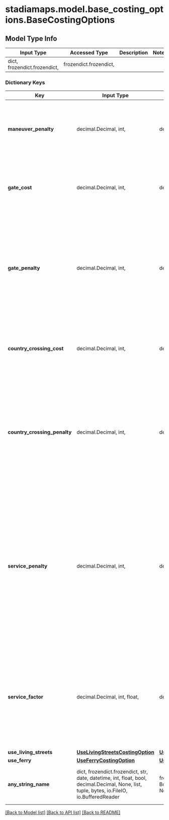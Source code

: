 # stadiamaps.model.base_costing_options.BaseCostingOptions

## Model Type Info
Input Type | Accessed Type | Description | Notes
------------ | ------------- | ------------- | -------------
dict, frozendict.frozendict,  | frozendict.frozendict,  |  | 

### Dictionary Keys
Key | Input Type | Accessed Type | Description | Notes
------------ | ------------- | ------------- | ------------- | -------------
**maneuver_penalty** | decimal.Decimal, int,  | decimal.Decimal,  | A penalty (in seconds) applied when transitioning between roads (determined by name). | [optional] if omitted the server will use the default value of 5
**gate_cost** | decimal.Decimal, int,  | decimal.Decimal,  | The estimated cost (in seconds) when a gate is encountered. | [optional] if omitted the server will use the default value of 15
**gate_penalty** | decimal.Decimal, int,  | decimal.Decimal,  | A penalty (in seconds) applied to the route cost when a gate is encountered. This penalty can be used to reduce the likelihood of suggesting a route with gates unless absolutely necessary. | [optional] if omitted the server will use the default value of 300
**country_crossing_cost** | decimal.Decimal, int,  | decimal.Decimal,  | The estimated cost (in seconds) when encountering an international border. | [optional] if omitted the server will use the default value of 600
**country_crossing_penalty** | decimal.Decimal, int,  | decimal.Decimal,  | A penalty applied to transitions to international border crossings. This penalty can be used to reduce the likelihood of suggesting a route with border crossings unless absolutely necessary. | [optional] if omitted the server will use the default value of 0
**service_penalty** | decimal.Decimal, int,  | decimal.Decimal,  | A penalty applied to transitions to service roads. This penalty can be used to reduce the likelihood of suggesting a route with service roads unless absolutely necessary. The default penalty is 15 for cars, busses, motor scooters, and motorcycles; and zero for others. | [optional] 
**service_factor** | decimal.Decimal, int, float,  | decimal.Decimal,  | A factor that multiplies the cost when service roads are encountered. The default is 1.2 for cars and busses, and 1 for trucks, motor scooters, and motorcycles. | [optional] if omitted the server will use the default value of 1value must be a 64 bit float
**use_living_streets** | [**UseLivingStreetsCostingOption**](UseLivingStreetsCostingOption.md) | [**UseLivingStreetsCostingOption**](UseLivingStreetsCostingOption.md) |  | [optional] 
**use_ferry** | [**UseFerryCostingOption**](UseFerryCostingOption.md) | [**UseFerryCostingOption**](UseFerryCostingOption.md) |  | [optional] 
**any_string_name** | dict, frozendict.frozendict, str, date, datetime, int, float, bool, decimal.Decimal, None, list, tuple, bytes, io.FileIO, io.BufferedReader | frozendict.frozendict, str, BoolClass, decimal.Decimal, NoneClass, tuple, bytes, FileIO | any string name can be used but the value must be the correct type | [optional]

[[Back to Model list]](../../README.md#documentation-for-models) [[Back to API list]](../../README.md#documentation-for-api-endpoints) [[Back to README]](../../README.md)

